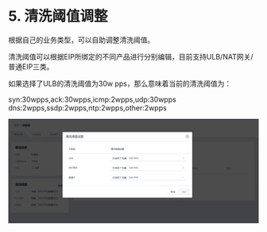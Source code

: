 # 5. 清洗阈值调整

根据自己的业务类型，可以自助调整清洗阈值。

清洗阈值可以根据EIP所绑定的不同产品进行分别编辑，目前支持ULB/NAT网关/普通EIP三类。

如果选择了ULB的清洗阈值为30w pps，那么意味着当前的清洗阈值为：

syn:30wpps,ack:30wpps,icmp:2wpps,udp:30wpps
dns:2wpps,ssdp:2wpps,ntp:2wpps,other:2wpps

![](/images/uclean/opintro/清洗阈值.png)
